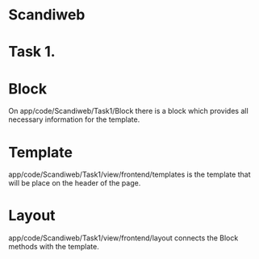 # Scandiweb

# Task 1.

# Block
On app/code/Scandiweb/Task1/Block there is a block which provides all necessary information for the template.
# Template
app/code/Scandiweb/Task1/view/frontend/templates is the template that will be place on the header of the page.
# Layout
app/code/Scandiweb/Task1/view/frontend/layout connects the Block methods with the template.

